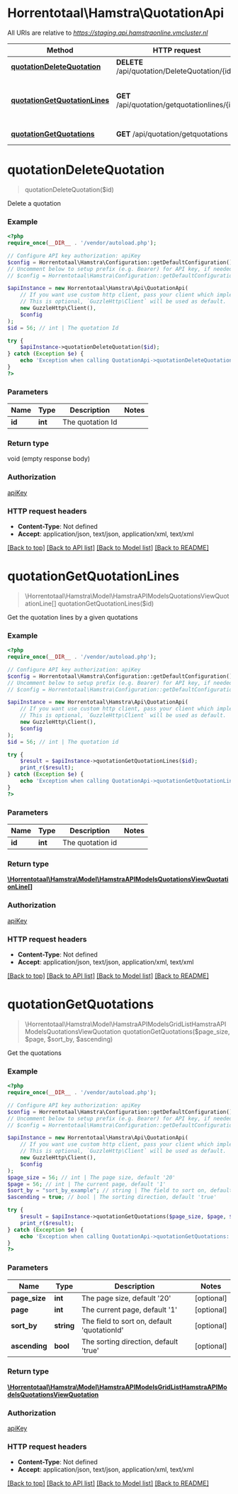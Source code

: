 # Horrentotaal\Hamstra\QuotationApi

All URIs are relative to *https://staging.api.hamstraonline.vmcluster.nl*

Method | HTTP request | Description
------------- | ------------- | -------------
[**quotationDeleteQuotation**](QuotationApi.md#quotationDeleteQuotation) | **DELETE** /api/quotation/DeleteQuotation/{id} | Delete a quotation
[**quotationGetQuotationLines**](QuotationApi.md#quotationGetQuotationLines) | **GET** /api/quotation/getquotationlines/{id} | Get the quotation lines by a given quotations
[**quotationGetQuotations**](QuotationApi.md#quotationGetQuotations) | **GET** /api/quotation/getquotations | Get the quotations


# **quotationDeleteQuotation**
> quotationDeleteQuotation($id)

Delete a quotation

### Example
```php
<?php
require_once(__DIR__ . '/vendor/autoload.php');

// Configure API key authorization: apiKey
$config = Horrentotaal\Hamstra\Configuration::getDefaultConfiguration()->setApiKey('apiKey', 'YOUR_API_KEY');
// Uncomment below to setup prefix (e.g. Bearer) for API key, if needed
// $config = Horrentotaal\Hamstra\Configuration::getDefaultConfiguration()->setApiKeyPrefix('apiKey', 'Bearer');

$apiInstance = new Horrentotaal\Hamstra\Api\QuotationApi(
    // If you want use custom http client, pass your client which implements `GuzzleHttp\ClientInterface`.
    // This is optional, `GuzzleHttp\Client` will be used as default.
    new GuzzleHttp\Client(),
    $config
);
$id = 56; // int | The quotation Id

try {
    $apiInstance->quotationDeleteQuotation($id);
} catch (Exception $e) {
    echo 'Exception when calling QuotationApi->quotationDeleteQuotation: ', $e->getMessage(), PHP_EOL;
}
?>
```

### Parameters

Name | Type | Description  | Notes
------------- | ------------- | ------------- | -------------
 **id** | **int**| The quotation Id |

### Return type

void (empty response body)

### Authorization

[apiKey](../../README.md#apiKey)

### HTTP request headers

 - **Content-Type**: Not defined
 - **Accept**: application/json, text/json, application/xml, text/xml

[[Back to top]](#) [[Back to API list]](../../README.md#documentation-for-api-endpoints) [[Back to Model list]](../../README.md#documentation-for-models) [[Back to README]](../../README.md)

# **quotationGetQuotationLines**
> \Horrentotaal\Hamstra\Model\HamstraAPIModelsQuotationsViewQuotationLine[] quotationGetQuotationLines($id)

Get the quotation lines by a given quotations

### Example
```php
<?php
require_once(__DIR__ . '/vendor/autoload.php');

// Configure API key authorization: apiKey
$config = Horrentotaal\Hamstra\Configuration::getDefaultConfiguration()->setApiKey('apiKey', 'YOUR_API_KEY');
// Uncomment below to setup prefix (e.g. Bearer) for API key, if needed
// $config = Horrentotaal\Hamstra\Configuration::getDefaultConfiguration()->setApiKeyPrefix('apiKey', 'Bearer');

$apiInstance = new Horrentotaal\Hamstra\Api\QuotationApi(
    // If you want use custom http client, pass your client which implements `GuzzleHttp\ClientInterface`.
    // This is optional, `GuzzleHttp\Client` will be used as default.
    new GuzzleHttp\Client(),
    $config
);
$id = 56; // int | The quotation id

try {
    $result = $apiInstance->quotationGetQuotationLines($id);
    print_r($result);
} catch (Exception $e) {
    echo 'Exception when calling QuotationApi->quotationGetQuotationLines: ', $e->getMessage(), PHP_EOL;
}
?>
```

### Parameters

Name | Type | Description  | Notes
------------- | ------------- | ------------- | -------------
 **id** | **int**| The quotation id |

### Return type

[**\Horrentotaal\Hamstra\Model\HamstraAPIModelsQuotationsViewQuotationLine[]**](../Model/HamstraAPIModelsQuotationsViewQuotationLine.md)

### Authorization

[apiKey](../../README.md#apiKey)

### HTTP request headers

 - **Content-Type**: Not defined
 - **Accept**: application/json, text/json, application/xml, text/xml

[[Back to top]](#) [[Back to API list]](../../README.md#documentation-for-api-endpoints) [[Back to Model list]](../../README.md#documentation-for-models) [[Back to README]](../../README.md)

# **quotationGetQuotations**
> \Horrentotaal\Hamstra\Model\HamstraAPIModelsGridListHamstraAPIModelsQuotationsViewQuotation quotationGetQuotations($page_size, $page, $sort_by, $ascending)

Get the quotations

### Example
```php
<?php
require_once(__DIR__ . '/vendor/autoload.php');

// Configure API key authorization: apiKey
$config = Horrentotaal\Hamstra\Configuration::getDefaultConfiguration()->setApiKey('apiKey', 'YOUR_API_KEY');
// Uncomment below to setup prefix (e.g. Bearer) for API key, if needed
// $config = Horrentotaal\Hamstra\Configuration::getDefaultConfiguration()->setApiKeyPrefix('apiKey', 'Bearer');

$apiInstance = new Horrentotaal\Hamstra\Api\QuotationApi(
    // If you want use custom http client, pass your client which implements `GuzzleHttp\ClientInterface`.
    // This is optional, `GuzzleHttp\Client` will be used as default.
    new GuzzleHttp\Client(),
    $config
);
$page_size = 56; // int | The page size, default '20'
$page = 56; // int | The current page, default '1'
$sort_by = "sort_by_example"; // string | The field to sort on, default 'quotationId'
$ascending = true; // bool | The sorting direction, default 'true'

try {
    $result = $apiInstance->quotationGetQuotations($page_size, $page, $sort_by, $ascending);
    print_r($result);
} catch (Exception $e) {
    echo 'Exception when calling QuotationApi->quotationGetQuotations: ', $e->getMessage(), PHP_EOL;
}
?>
```

### Parameters

Name | Type | Description  | Notes
------------- | ------------- | ------------- | -------------
 **page_size** | **int**| The page size, default &#39;20&#39; | [optional]
 **page** | **int**| The current page, default &#39;1&#39; | [optional]
 **sort_by** | **string**| The field to sort on, default &#39;quotationId&#39; | [optional]
 **ascending** | **bool**| The sorting direction, default &#39;true&#39; | [optional]

### Return type

[**\Horrentotaal\Hamstra\Model\HamstraAPIModelsGridListHamstraAPIModelsQuotationsViewQuotation**](../Model/HamstraAPIModelsGridListHamstraAPIModelsQuotationsViewQuotation.md)

### Authorization

[apiKey](../../README.md#apiKey)

### HTTP request headers

 - **Content-Type**: Not defined
 - **Accept**: application/json, text/json, application/xml, text/xml

[[Back to top]](#) [[Back to API list]](../../README.md#documentation-for-api-endpoints) [[Back to Model list]](../../README.md#documentation-for-models) [[Back to README]](../../README.md)

